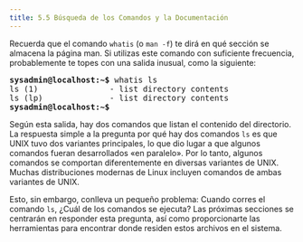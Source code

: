```yaml
---
title: 5.5 Búsqueda de los Comandos y la Documentación
---
```


Recuerda que el comando `whatis` (o `man -f`) te dirá en qué sección se almacena la página man. Si utilizas este comando con suficiente frecuencia, probablemente te topes con una salida inusual, como la siguiente:

<pre class="content_terminal"><strong><span class="ansi-green">sysadmin@localhost</span>:<span class="ansi-blue">~</span>$</strong> whatis ls                                          
ls (1)               - list directory contents 
ls (lp)              - list directory contents                             
<strong><span class="ansi-green">sysadmin@localhost</span>:<span class="ansi-blue">~</span>$</strong> </pre>

Según esta salida, hay dos comandos que listan el contenido del directorio. La respuesta simple a la pregunta por qué hay dos comandos `ls` es que UNIX tuvo dos variantes principales, lo que dio lugar a que algunos comandos fueran desarrollados «en paralelo». Por lo tanto, algunos comandos se comportan diferentemente en diversas variantes de UNIX. Muchas distribuciones modernas de Linux incluyen comandos de ambas variantes de UNIX.

Esto, sin embargo, conlleva un pequeño problema: Cuando corres el comando `ls`, ¿Cuál de los comandos se ejecuta? Las próximas secciones se centrarán en responder esta pregunta, así como proporcionarte las herramientas para encontrar donde residen estos archivos en el sistema.
